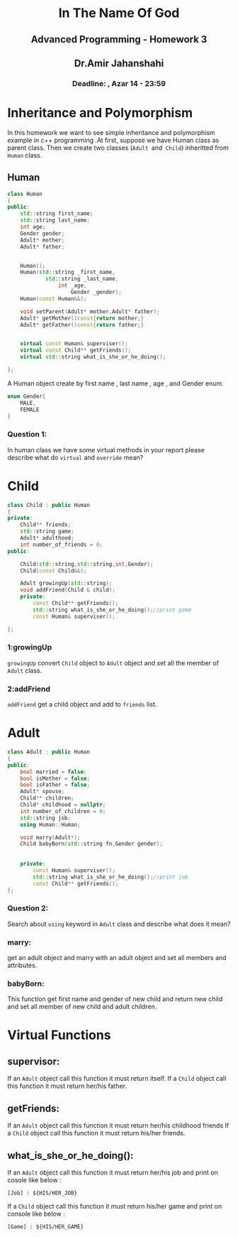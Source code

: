 <center>
<h1>
In The Name Of God
</h1>
<h2>
Advanced Programming - Homework 3
</h2>
<h2>
Dr.Amir Jahanshahi
</h2>
<h3>
Deadline: ,  Azar 14 - 23:59
</center>

# Inheritance and Polymorphism
In this homework we want to see simple inheritance and polymorphism example in c++ programming .At first, suppose we have Human class as parent class. Then we create two classes (`Adult `and` Child`) inheritted from `Human` class.

## Human
```c++ 
class Human
{
public:
    std::string first_name;
    std::string last_name;
    int age;
    Gender gender;
    Adult* mother;
    Adult* father;


    Human();
    Human(std::string _first_name,
            std::string _last_name,
                int _age,
                    Gender _gender);
    Human(const Human&&);

    void setParent(Adult* mother,Adult* father);
    Adult* getMother()const{return mother;}
    Adult* getFather()const{return father;}


    virtual const Human& superviser();
    virtual const Child** getFriends();
    virtual std::string what_is_she_or_he_doing();

};
```
A Human object create by first name , last name , age , and Gender enum.
```c++
enum Gender{
    MALE,
    FEMALE
}
```
### Question 1:
In human class we have some virtual methods in your report please describe what do `virtual` and `override` mean?

# Child
```c++
class Child : public Human
{
private:
    Child** friends;
    std::string game;
    Adult* adulthood;
    int number_of_friends = 0;
public:

    Child(std::string,std::string,int,Gender);
    Child(const Child&&);

    Adult growingUp(std::string);
    void addFriend(Child & child);
    private:
        const Child** getFriends();
        std::string what_is_she_or_he_doing();//print game
        const Human& superviser();

};
```
### 1:growingUp
`growingUp` convert `Child` object to `Adult` object and set all the member of `Adult` class.
### 2:addFriend
`addFriend` get a child object and add to `friends` list.

# Adult
```c++
class Adult : public Human
{
public:
    bool married = false;
    bool isMother = false;
    bool isFather = false;
    Adult* spouse;
    Child** children;
    Child* childhood = nullptr;
    int number_of_children = 0;
    std::string job;
    using Human::Human;

    void marry(Adult*);
    Child babyBorn(std::string fn,Gender gender);
    
    
    private:
        const Human& superviser();
        std::string what_is_she_or_he_doing();//print job
        const Child** getFriends();
};
```
### Question 2:
Search about `using` keyword in `Adult` class and describe what does it mean?
### marry:
get an adult object and marry with an adult object and set all members and attributes.

### babyBorn:
This function get first name and gender of new child and return new child and set all member of new child and adult children.


# Virtual Functions
## supervisor:
If an `Adult` object call this function it must return itself.
If a `Child` object call this function it must return her/his father.

## getFriends:
If an `Adult` object call this function it must return her/his childhood friends
If a `Child` object call this function it must return  his/her friends.

## what_is_she_or_he_doing():
If an `Adult` object call this function it must return her/his job and print on cosole like below : 
```
[Job] : ${HIS/HER_JOB}
```
If a `Child` object call this function it must return his/her game and print on console like below : 
```
[Game] : ${HIS/HER_GAME}
```




